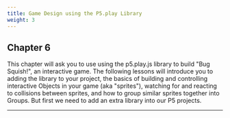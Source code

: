 ```yaml
---
title: Game Design using the P5.play Library
weight: 3
---
```

## Chapter 6

This chapter will ask you to use using the p5.play.js library to build "Bug Squish!", an interactive game. The following lessons will introduce you to adding the library to your project, the basics of building and controlling interactive Objects in your game (aka "sprites"), watching for and reacting to collisions between sprites, and how to group similar sprites together into Groups. But first we need to add an extra library into our P5 projects.

---
